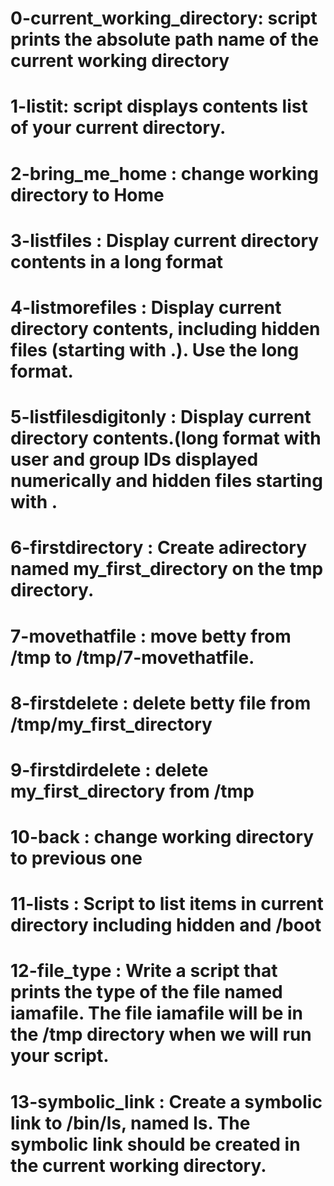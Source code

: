 # 0-current_working_directory: script prints the absolute path name of the current working directory

# 1-listit: script displays contents list of your current directory.

# 2-bring_me_home : change working directory to Home

# 3-listfiles : Display current directory contents in a long format

# 4-listmorefiles : Display current directory contents, including hidden files (starting with .). Use the long format.

# 5-listfilesdigitonly : Display current directory contents.(long format with user and group IDs displayed numerically and hidden files starting with .

# 6-firstdirectory : Create adirectory named my_first_directory on the tmp directory.

# 7-movethatfile : move betty from /tmp to /tmp/7-movethatfile.

# 8-firstdelete : delete betty file from /tmp/my_first_directory

# 9-firstdirdelete : delete my_first_directory from /tmp

# 10-back : change working directory to previous one

# 11-lists : Script to list items in current directory including hidden and /boot

# 12-file_type : Write a script that prints the type of the file named iamafile. The file iamafile will be in the /tmp directory when we will run your script.

# 13-symbolic_link : Create a symbolic link to /bin/ls, named __ls__. The symbolic link should be created in the current working directory.


